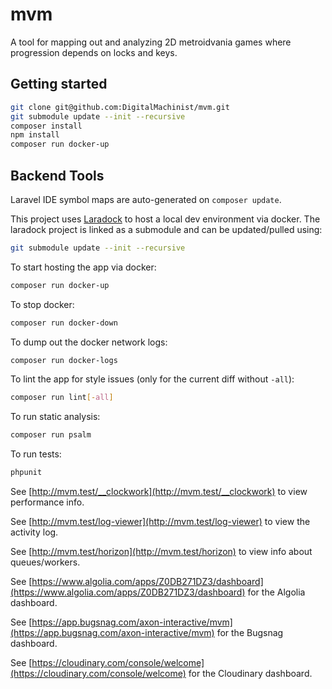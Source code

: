# mvm

A tool for mapping out and analyzing 2D metroidvania games where progression depends on locks and keys.

## Getting started

```bash
git clone git@github.com:DigitalMachinist/mvm.git
git submodule update --init --recursive
composer install
npm install
composer run docker-up
```

## Backend Tools

Laravel IDE symbol maps are auto-generated on `composer update`.

This project uses [Laradock](https://laradock.io/) to host a local dev environment via docker. The laradock project is linked as a submodule and can be updated/pulled using:

```bash
git submodule update --init --recursive
```

To start hosting the app via docker:

```bash
composer run docker-up
```

To stop docker:

```bash
composer run docker-down
```

To dump out the docker network logs:

```bash
composer run docker-logs
```

To lint the app for style issues (only for the current diff without `-all`):

```bash
composer run lint[-all]
```

To run static analysis:

```bash
composer run psalm
```

To run tests:

```bash
phpunit
```

See [http://mvm.test/__clockwork](http://mvm.test/__clockwork) to view performance info.

See [http://mvm.test/log-viewer](http://mvm.test/log-viewer) to view the activity log.

See [http://mvm.test/horizon](http://mvm.test/horizon) to view info about queues/workers.

See [https://www.algolia.com/apps/Z0DB271DZ3/dashboard](https://www.algolia.com/apps/Z0DB271DZ3/dashboard) for the Algolia dashboard.

See [https://app.bugsnag.com/axon-interactive/mvm](https://app.bugsnag.com/axon-interactive/mvm) for the Bugsnag dashboard.

See [https://cloudinary.com/console/welcome](https://cloudinary.com/console/welcome) for the Cloudinary dashboard.
